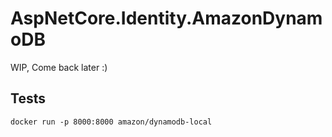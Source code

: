 # AspNetCore.Identity.AmazonDynamoDB

WIP, Come back later :)

## Tests

```
docker run -p 8000:8000 amazon/dynamodb-local
```